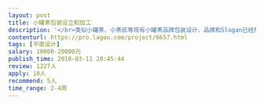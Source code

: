 ```yaml
---                
layout: post       
title: 小罐茶包装设立和加工           
description: '</br>类似小罐茶、小茶匠等现有小罐茶品牌包装设计，品牌和Slogan已经想好，私聊回复。</br>主要用途，商务送礼用。</br>另外，还需设计类似月饼券的茶叶券。</br>'     
contenturl: https://pro.lagou.com/project/6657.html      
tags: [平面设计]            
salary: 10000-20000元          
publish_time: 2018-03-11 20:45:44         
review: 1227人                   
apply: 18人                   
recommend: 5人                   
time_range: 2-4周              
---                 
```

